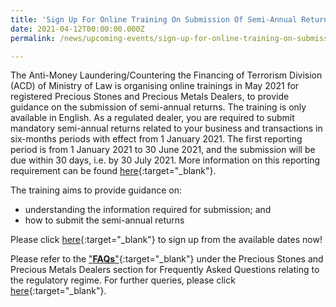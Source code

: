 ```yaml
---
title: 'Sign Up For Online Training On Submission Of Semi-Annual Returns'
date: 2021-04-12T00:00:00.000Z
permalink: /news/upcoming-events/sign-up-for-online-training-on-submission-of-semi-annual-returns/

---
```


The Anti-Money Laundering/Countering the Financing of Terrorism Division (ACD) of Ministry of Law is organising online trainings in May 2021 for registered Precious Stones and Precious Metals Dealers, to provide guidance on the submission of semi-annual returns. The training is only available in English. 
As a regulated dealer, you are required to submit mandatory semi-annual returns related to your business and transactions in six-months periods with effect from 1 January 2021. The first reporting period is from 1 January 2021 to 30 June 2021, and the submission will be due within 30 days, i.e. by 30 July 2021. More information on this reporting requirement can be found [here](https://acd.mlaw.gov.sg/news/notices-from-the-registrar/reporting-requirement-for-regulated-dealers-with-effect-from-1-January-2021){:target="_blank"}.

The training aims to provide guidance on:
 - understanding the information required for submission; and
 - how to submit the semi-annual returns

Please click [here](https://go.gov.sg/semi-annual-returns-training){:target="_blank"} to sign up from the available dates now!

Please refer to the ["**FAQs**"](https://va.ecitizen.gov.sg/cfp/customerPages/mlaw/explorefaq.aspx){:target="_blank"} under the Precious Stones and Precious Metals Dealers section for Frequently Asked Questions relating to the regulatory regime. For further queries, please click [here](https://eservices.mlaw.gov.sg/enquiry/){:target="_blank"}.

